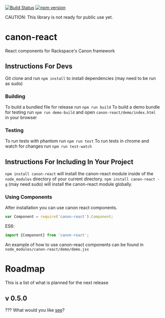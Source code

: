 [![Build Status](https://travis-ci.org/rackerlabs/canon-react.svg)](https://travis-ci.org/rackerlabs/canon-react)
[![npm version](https://badge.fury.io/js/canon-react.svg)](http://badge.fury.io/js/canon-react)

CAUTION: This library is not ready for public use yet.

# canon-react
React components for Rackspace's Canon framework

## Instructions For Devs
Git clone and run `npm install` to install dependencies (may need to be run as sudo)

### Building
To build a bundled file for release run `npm run build`
To build a demo bundle for testing run `npm run demo-build` and open `canon-react/demo/index.html` in your browser

### Testing
To run tests with phantom run `npm run test`
To run tests in chrome and watch for changes run `npm run test-watch`

## Instructions For Including In Your Project
`npm install canon-react` will install the canon-react module inside of the `node_modules` directory of your current directory. `npm install canon-react -g` (may need sudo) will install the canon-react module globally.

### Using Components
After installation you can use canon react components.

```javascript
var Component = require('canon-react').Component;
```

ES6:

```javascript
import {Component} from 'canon-react';
```

An example of how to use canon-react components can be found in `node_modules/canon-react/demo/demo.jsx`

# Roadmap
This is a list of what is planned for the next release
## v 0.5.0
??? What would you like [see](https://github.com/rackerlabs/canon-react/issues/new)?
